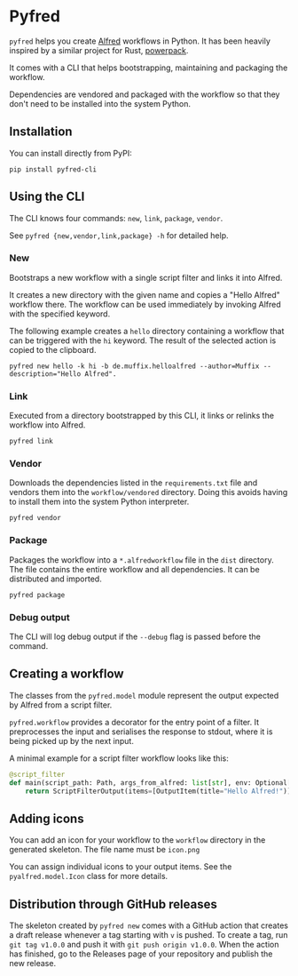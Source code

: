 # Pyfred

`pyfred` helps you create [Alfred](https://www.alfredapp.com/) workflows in Python. It has been heavily inspired by a
similar project for Rust, [powerpack](https://github.com/rossmacarthur/powerpack).

It comes with a CLI that helps bootstrapping, maintaining and packaging the workflow.

Dependencies are vendored and packaged with the workflow so that they don't need to be installed into the system Python.

## Installation

You can install directly from PyPI:

```shell
pip install pyfred-cli
```

## Using the CLI

The CLI knows four commands: `new`, `link`, `package`, `vendor`.

See `pyfred {new,vendor,link,package} -h` for detailed help.

### New

Bootstraps a new workflow with a single script filter and links it into Alfred.

It creates a new directory with the given name and copies a "Hello Alfred" workflow there.
The workflow can be used immediately by invoking Alfred with the specified keyword.

The following example creates a `hello` directory containing a workflow that can be triggered with the `hi` keyword. The
result of the selected action is copied to the clipboard.

```shell
pyfred new hello -k hi -b de.muffix.helloalfred --author=Muffix --description="Hello Alfred".
```

### Link

Executed from a directory bootstrapped by this CLI, it links or relinks the workflow into Alfred.

```shell
pyfred link
```

### Vendor

Downloads the dependencies listed in the `requirements.txt` file and vendors them into the `workflow/vendored`
directory. Doing this avoids having to install them into the system Python interpreter.

```shell
pyfred vendor
```

### Package

Packages the workflow into a `*.alfredworkflow` file in the `dist` directory. The file contains the entire workflow and
all dependencies. It can be distributed and imported.

```shell
pyfred package
```

### Debug output

The CLI will log debug output if the `--debug` flag is passed before the command.

## Creating a workflow

The classes from the `pyfred.model` module represent the output expected by Alfred from a script filter.

`pyfred.workflow` provides a decorator for the entry point of a filter. It preprocesses the input and serialises the
response to stdout, where it is being picked up by the next input.

A minimal example for a script filter workflow looks like this:

```python
@script_filter
def main(script_path: Path, args_from_alfred: list[str], env: Optional[Environment]) -> ScriptFilterOutput:
    return ScriptFilterOutput(items=[OutputItem(title="Hello Alfred!")])
```

## Adding icons

You can add an icon for your workflow to the `workflow` directory in the generated skeleton.
The file name must be `icon.png`

You can assign individual icons to your output items. See the `pyalfred.model.Icon` class for more details.

## Distribution through GitHub releases

The skeleton created by `pyfred new` comes with a GitHub action that creates a draft release whenever a tag starting
with `v` is pushed. To create a tag, run `git tag v1.0.0` and push it with `git push origin v1.0.0`. When the action
has finished, go to the Releases page of your repository and publish the new release.
